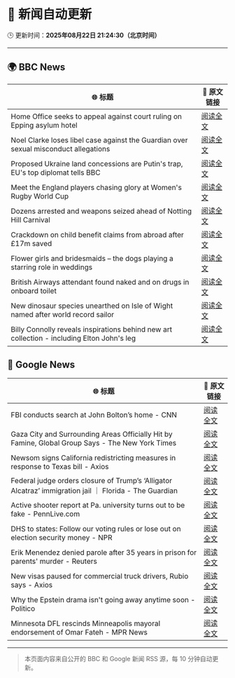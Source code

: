 # 🧠 新闻自动更新

🕒 更新时间：**2025年08月22日 21:24:30（北京时间）**

---

## 🌍 BBC News

| 🌐 标题 | 🔗 原文链接 |
|--------|-------------|
| Home Office seeks to appeal against court ruling on Epping asylum hotel | [阅读全文](https://www.bbc.com/news/articles/cy5p2ye95z9o?at_medium=RSS&at_campaign=rss) |
| Noel Clarke loses libel case against the Guardian over sexual misconduct allegations | [阅读全文](https://www.bbc.com/news/articles/cwy33g0lelno?at_medium=RSS&at_campaign=rss) |
| Proposed Ukraine land concessions are Putin's trap, EU's top diplomat tells BBC | [阅读全文](https://www.bbc.com/news/articles/cp8zdezm507o?at_medium=RSS&at_campaign=rss) |
| Meet the England players chasing glory at Women's Rugby World Cup | [阅读全文](https://www.bbc.co.uk/sport/extra/cg0xeaglwz/the-red-roses?at_medium=RSS&at_campaign=rss) |
| Dozens arrested and weapons seized ahead of Notting Hill Carnival | [阅读全文](https://www.bbc.com/news/articles/cn84pldm54yo?at_medium=RSS&at_campaign=rss) |
| Crackdown on child benefit claims from abroad after £17m saved | [阅读全文](https://www.bbc.com/news/articles/cr5r1zpl39jo?at_medium=RSS&at_campaign=rss) |
| Flower girls and bridesmaids – the dogs playing a starring role in weddings | [阅读全文](https://www.bbc.com/news/articles/cj3ly6e5xe8o?at_medium=RSS&at_campaign=rss) |
| British Airways attendant found naked and on drugs in onboard toilet | [阅读全文](https://www.bbc.com/news/articles/c0l62wgpwkzo?at_medium=RSS&at_campaign=rss) |
| New dinosaur species unearthed on Isle of Wight named after world record sailor | [阅读全文](https://www.bbc.com/news/articles/c87ew7qq4wwo?at_medium=RSS&at_campaign=rss) |
| Billy Connolly reveals inspirations behind new art collection - including Elton John's leg | [阅读全文](https://www.bbc.com/news/articles/c7vlq1v2v9ro?at_medium=RSS&at_campaign=rss) |

## 📰 Google News

| 🌐 标题 | 🔗 原文链接 |
|--------|-------------|
| FBI conducts search at John Bolton’s home - CNN | [阅读全文](https://news.google.com/rss/articles/CBMib0FVX3lxTE9fREdXQ21TWTJkeURoQUZkblZXNThIOUNCM3JsR1IzeE9ZYnBCWDdrZjgzejhoU2liN2tSM2tUeU5fRTVFR0hJbDJDVDBlaVczaGtBWXVCWUNfdzR4RkdoRmROOGQ1ZENtbmpCUW83NA?oc=5) |
| Gaza City and Surrounding Areas Officially Hit by Famine, Global Group Says - The New York Times | [阅读全文](https://news.google.com/rss/articles/CBMihwFBVV95cUxNUFFRZXhrY1VyWl84SHVEdmFHcTNLVUJkRFAzUVZZUUNLa0tGMnJ6d3FReE5Sel9kbzJuUURpZDVLV3g2b2M3UDU3MVJrVjQ4UndxdDZxUWZYSzVzN29uSUlmZzU4ZmZLT29pRFN4SV9zWTZkYlgzRWRyM2c2NFFQMHIwREtxRUE?oc=5) |
| Newsom signs California redistricting measures in response to Texas bill - Axios | [阅读全文](https://news.google.com/rss/articles/CBMilwFBVV95cUxONDZ0NXNMS1Z5aF9DM0hIN0ZIVnBxZWg5bjE0WjlST0I3SGljQVhuM0M5TXFtRGhUaTliLV9MUUFSUU0xRGFfNHpVcE1RdzVTQTVXUS02RFdJQjJoNzl3SWtrbWpJT3hycG9LUE52YTJWeGotWXF4U0toemNUU1Q0aGpTNG90eVJvV0tBUHR0NTIzZ2pDRmFv?oc=5) |
| Federal judge orders closure of Trump’s ‘Alligator Alcatraz’ immigration jail ｜ Florida - The Guardian | [阅读全文](https://news.google.com/rss/articles/CBMijgFBVV95cUxOUC1sXzgwZk5FU1B0LUZ5X0xhVlREM0V6MTMzSDdnN1JFTHc0cVR2c0hnZDFEUXNtbEVrWkc5YlZWbkExOWxmVHNTbWJaeXZMVnh5VE96bTdabUppcUF0RkNrU0ROT2hjUko5VF9TSnBiMVI0ckVDVkE5TThhZ1dFV2tsUEhUTFZlWm9sOTlR?oc=5) |
| Active shooter report at Pa. university turns out to be fake - PennLive.com | [阅读全文](https://news.google.com/rss/articles/CBMimwFBVV95cUxNa0djbzZzMEZXb3JiMTF1VmFVZDVRV3Y2NnZyWUNFa3Uyem9reFpyM0wxakRfZm9YYnBNMC01ajhVRm1ZVExqREtWWlpnMGJrM2QteW40NGozQzFPVm9ZT0pFcEUzOGIyX3BJeUtHb0xQX0d2OWk2MHVmMXF6RXBNblZwR0FwMEhGWHl4LXVQZmhZbWN6WGxmdDdtc9IBrwFBVV95cUxQd2N5aEJCazV6SDZLaFAxdV9ENEdSOTdEalRzV0diNEstMnBjMGRvNFpzUWxvR0ZVX0FUaUdDMk5QcGJ5dXZLVWdybWlrRW1qWXdTb09IRFJjbC1XMGE5bHhtMmd0aEJzRm1HNU84dkdBQXplSmVPTHpad19lUXB6UlFxRUd1dEktZGVLalRzNW10MXY1WjFFLVZrMFlQOUF3NWtfNURHNmJUZWdJN1Nn?oc=5) |
| DHS to states: Follow our voting rules or lose out on election security money - NPR | [阅读全文](https://news.google.com/rss/articles/CBMikwFBVV95cUxNenhWU3owSkNQdGVKTWtuNjRDcVo4bmVEOHVidlJKTExOSkRnYVVpVEdlOEhTemduLWhBaTlEMjNMZmNmWWV2WHRWZ29qTTM5OTlOQkE2N01JcFZxdTRHelN0U3dlRE9GdjloWnRmQ3dEMmQ5NkVzbXJMVTFVSDJTdEdxMUZ4NVJXTVhCOGRiN2x0bG8?oc=5) |
| Erik Menendez denied parole after 35 years in prison for parents' murder - Reuters | [阅读全文](https://news.google.com/rss/articles/CBMirgFBVV95cUxQLWVGNTBkcjQ0cm8tUllmSzNvVldtMWpndVVfNThZeTBnT1dmcktnZTU1amNfLXZWYnlubGJPUm5iR09EdVVTR2F5ZkFVdVFCY1I1ZVdLS3kxaXRtQ1pQZ1ktWmVlX2ZRR254aEE2cnVXdmVlRmhab0R2c3ZEdGRFYXBId1c0TjdldENuMnNab1poUl9BVFFteUQ2Uzh5MHdNOEJGNVJLei1LcHB5aEE?oc=5) |
| New visas paused for commercial truck drivers, Rubio says - Axios | [阅读全文](https://news.google.com/rss/articles/CBMiekFVX3lxTE0wcFprXzBaS3Yxb0NRZmZ0ekZYV3VJcnpnak5IeWV5LVVVSTcwY1h5VmhJNFRZUVowa1FZV3pISFRIZURqN1VGd3ZERXRWMmFJZjJZa0hUSVhHaEMwVDZLcnVzNXZxSTRQZFdoZ082RGU5WTlZX2VDaDhn?oc=5) |
| Why the Epstein drama isn't going away anytime soon - Politico | [阅读全文](https://news.google.com/rss/articles/CBMiigFBVV95cUxNeUVhblk3eDNqNlc4WTlsTXlZVVZDNUlRRmFKUzRxTER4N0taNGkxZE1yaXBOdDRDZmtaXzUxeHQteVgwZ1RERFI1eWllQ0lubEQzRlN5b2g1XzA0U1FtbEdod1dsNHBXNGVYR01OSnVPb0NLVHdfSDFtTVd0eFJVVE1GNnNBS1RRYWc?oc=5) |
| Minnesota DFL rescinds Minneapolis mayoral endorsement of Omar Fateh - MPR News | [阅读全文](https://news.google.com/rss/articles/CBMifkFVX3lxTE4wbW9zTkpIdFFuSERUdTBUbk5CaWpaNmw4YVRqZUFNTEhQUTNHYkZOT3Ffa3RkbGlUZURxaW5oZGJHX0QzZ0RGTU9mV2dUWkk1Ny1ZNnN3Z09TNmI5WTFqaXpJS1U3T2phMlNURmhZWFJwZkNWODlYR3FMSWZfZw?oc=5) |

---
> 本页面内容来自公开的 BBC 和 Google 新闻 RSS 源，每 10 分钟自动更新。
